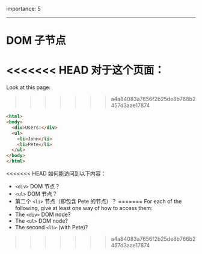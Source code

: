 importance: 5

---

# DOM 子节点

<<<<<<< HEAD
对于这个页面：
=======
Look at this page:
>>>>>>> a4a84083a7656f2b25de8b766b2457d3aae17874

```html
<html>
<body>
  <div>Users:</div>
  <ul>
    <li>John</li>
    <li>Pete</li>
  </ul>
</body>
</html>
```

<<<<<<< HEAD
如何能访问到以下内容：
- `<div>` DOM 节点？
-  `<ul>` DOM 节点？
-  第二个 `<li>` 节点（即包含 Pete 的节点）？
=======
For each of the following, give at least one way of how to access them:
- The `<div>` DOM node?
- The `<ul>` DOM node?
- The second `<li>` (with Pete)?
>>>>>>> a4a84083a7656f2b25de8b766b2457d3aae17874
